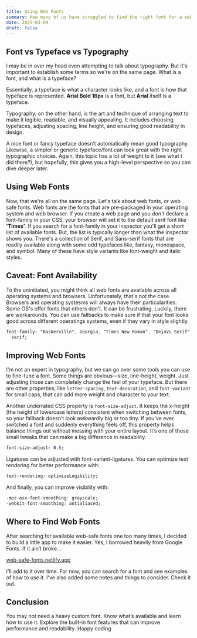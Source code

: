 ```yaml
---
title: Using Web Fonts
summary: How many of us have struggled to find the right font for a web project? Our first instinct is to use a custom font via a CDN or self-host it. We overlook web-safe fonts because we usually don't know what's available. But what if you could have the performance benefits without compromising style (too much)? Let's talk about it.
date: 2025-03-09
draft: false
---
```


<h2>Font vs Typeface vs Typography</h2>
<p>
    I may be in over my head even attempting to talk about typography. But it's important to establish some terms so we're on the same page. What is a font, and what is a typeface?
</p>
<p>
    Essentially, a typeface is what a character looks like, and a font is how that typeface is represented. <strong>Arial Bold 16px</strong> is a font, but <strong>Arial</strong> itself is a typeface.
</p>
<p>
    Typography, on the other hand, is the art and technique of arranging text to make it legible, readable, and visually appealing. It includes choosing typefaces, adjusting spacing, line height, and ensuring good readability in design.
</p>
<p>
    A nice font or fancy typeface doesn’t automatically mean good typography. Likewise, a simpler or generic typeface/font can look great with the right typographic choices. Again, this topic has a lot of weight to it (see what I did there?), but hopefully, this gives you a high-level perspective so you can dive deeper later.
</p>

<h2>Using Web Fonts</h2>
<p>
    Now, that we're all on the same page. Let's talk about web fonts, or web safe fonts. Web fonts are the fonts that are pre-packaged in your operating system and web browser. If you create a web page and you <em>don't</em> declare a font-family in your CSS, your browser will set it to the default serif font like <strong>'Times'</strong>. If you search for a font-family in your inspector you'll get a short list of available fonts. But, the list is typically longer than what the inspector shows you. There's a collection of Serif, and Sans-serif fonts that are readily available along with some odd typefaces like, fantasy, monospace, and symbol. Many of these have style variants like font-weight and italic styles.
</p>

<h2>Caveat: Font Availability</h2>
<p>
    To the uninitiated, you might think all web fonts are available across all operating systems and browsers. Unfortunately, that's not the case. Browsers and operating systesms will always have their particularities. Some OS's offer fonts that others don't. It can be frustrating. Luckily, there are workarounds. You can use fallbacks to make sure if that your font looks good across different operatings systems, even if they vary in style slightly.  
</p>

```css
font-family: "Baskerville", Georgia, "Times New Roman", "DejaVu Serif", Times,
  serif;
```

<h2>Improving Web Fonts</h2>
<p>
    I'm not an expert in typography, but we can go over some tools you can use to fine-tune a font. Some things are obvious—size, line-height, weight. Just adjusting those can completely change the feel of your typeface. But there are other properties, like <code>letter-spacing</code>, <code>text-decoration</code>, and <code>font-variant</code> for small caps, that can add more weight and character to your text.
</p>
<p>
    Another underrated CSS property is <code>font-size-adjust</code>. It keeps the x-height (the height of lowercase letters) consistent when switching between fonts, so your fallback doesn’t look awkwardly big or too tiny. If you've ever switched a font and suddenly everything feels off, this property helps balance things out without messing with your entire layout. It’s one of those small tweaks that can make a big difference in readability.
</p>

```css
font-size-adjust: 0.5;
```

<p>
    Ligatures can be adjusted with font-variant-ligatures. You can optimize text rendering for better performance with:
</p>

```css
text-rendering: optimizeLegibility;
```

<p>
    And finally, you can improve visibility with:
</p>

```css
-moz-osx-font-smoothing: grayscale;
-webkit-font-smoothing: antialiased;
```

<h2>Where to Find Web Fonts</h2>
<p>
    After searching for available web-safe fonts one too many times, I decided to build a little app to make it easier. Yes, I borrowed heavily from Google Fonts. If it ain’t broke…
</p>
<p>
    <a href="https://web-safe-fonts.netlify.app" title="open web safe fonts app" target="_blank">web-safe-fonts.netlify.app</a>
</p>
<p>I'll add to it over time. For now, you can search for a font and see examples of how to use it. I've also added some notes and things to consider. Check it out.</p>

<h2>Conclusion</h2>
<p>
    You may not need a heavy custom font. Know what’s available and learn how to use it. Explore the built-in font features that can improve performance and readability. Happy coding 
</p>
